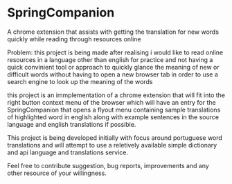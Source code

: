 # SpringCompanion
A chrome extension that assists with getting the translation for new words quickly while reading through resources online

Problem: this project is being made after realising i would like to read online resources in a language other than english for practice and not having a quick convinient tool
or approach to quickly glance the meaning of new or difficult words without having to open a new browser tab in order to use a search engine to look up the meaning of the words

this project is an immplementation of a chrome extension that will fit into the right button context menu of the browser which will have an entry for the SpringCompanion that opens
a flyout menu containing sample translations of highlighted word in english along with example sentences in the source language and english translations if possible.

This project is being developed initially with focus around portuguese word translations and will attempt to use a reletively available simple dictionary and api language and translations service. 

Feel free to contribute suggestion, bug reports, improvements and any other resource of your willingness.